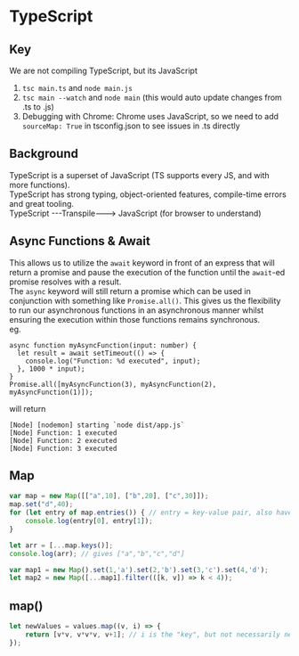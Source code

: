 # TypeScript
## Key
We are not compiling TypeScript, but its JavaScript  
1. ```tsc main.ts``` and ```node main.js```
2. ```tsc main --watch``` and ```node main``` (this would auto update changes from .ts to .js)
3. Debugging with Chrome: Chrome uses JavaScript, so we need to add ```sourceMap: True``` in tsconfig.json to see issues in .ts directly

## Background
TypeScript is a superset of JavaScript (TS supports every JS, and with more functions).  
TypeScript has strong typing, object-oriented features, compile-time errors and great tooling.  
TypeScript ---Transpile---> JavaScript (for browser to understand)  

## Async Functions & Await
This allows us to utilize the ```await``` keyword in front of an express that will return a promise and pause the execution of the function until the ```await```-ed promise resolves with a result.  
The ```async``` keyword will still return a promise which can be used in conjunction with something like ```Promise.all()```. This gives us the flexibility to run our asynchronous functions in an asynchronous manner whilst ensuring the execution within those functions remains synchronous.  
eg. 
```
async function myAsyncFunction(input: number) {
  let result = await setTimeout(() => {
    console.log("Function: %d executed", input);
  }, 1000 * input);
}
Promise.all([myAsyncFunction(3), myAsyncFunction(2), myAsyncFunction(1)]);
``` 
will return 
```
[Node] [nodemon] starting `node dist/app.js`
[Node] Function: 1 executed
[Node] Function: 2 executed
[Node] Function: 3 executed
```

## Map
```ts
var map = new Map([["a",10], ["b",20], ["c",30]]);
map.set("d",40);
for (let entry of map.entries()) { // entry = key-value pair, also have map.keys() and map.values()
    console.log(entry[0], entry[1]);
}

let arr = [...map.keys()]; 
console.log(arr); // gives ["a","b","c","d"]

var map1 = new Map().set(1,'a').set(2,'b').set(3,'c').set(4,'d');
let map2 = new Map([...map1].filter(([k, v]) => k < 4)); 
```

## map()
```ts
let newValues = values.map((v, i) => {
    return [v*v, v*v*v, v+1]; // i is the "key", but not necessarily needed
}); 
```
